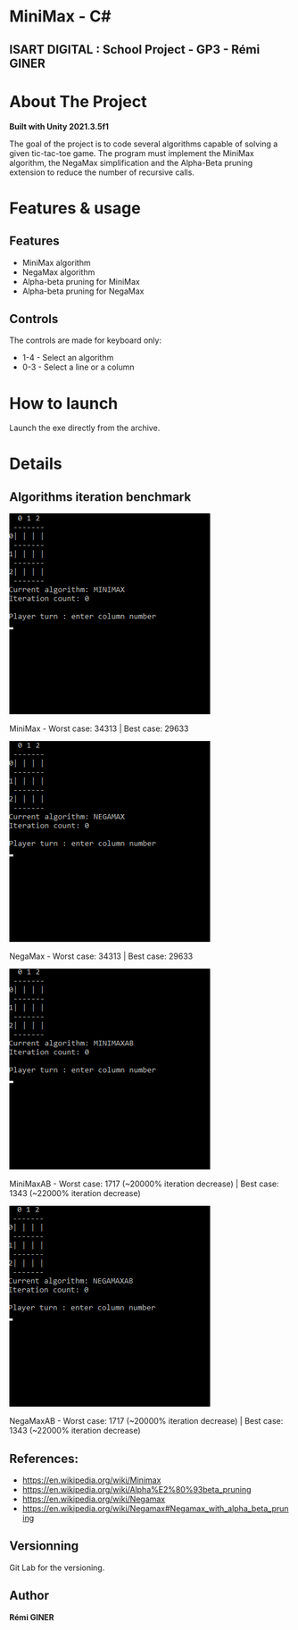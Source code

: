 # MiniMax - C#
## ISART DIGITAL : School Project - GP3 - Rémi GINER


<!-- ABOUT THE PROJECT -->
# About The Project 
**Built with Unity 2021.3.5f1**

The goal of the project is to code several algorithms capable of solving a given tic-tac-toe game. The program must implement the MiniMax algorithm, the NegaMax simplification and the Alpha-Beta pruning extension to reduce the number of recursive calls.

# Features & usage

## Features
- MiniMax algorithm
- NegaMax algorithm
- Alpha-beta pruning for MiniMax
- Alpha-beta pruning for NegaMax

## Controls
The controls are made for keyboard only:
- 1-4 - Select an algorithm
- 0-3 - Select a line or a column

# How to launch
Launch the exe directly from the archive.

# Details

## Algorithms iteration benchmark

![MiniMax](media/MiniMax.gif)

MiniMax - Worst case: 34313 | Best case: 29633

![NegaMax](media/NegaMax.gif)

NegaMax - Worst case: 34313 | Best case: 29633

![MiniMaxAB](media/MiniMaxAB.gif)

MiniMaxAB - Worst case: 1717 (~20000% iteration decrease) | Best case: 1343 (~22000% iteration decrease)

![NegaMaxAB](media/NegaMaxAB.gif)

NegaMaxAB - Worst case: 1717 (~20000% iteration decrease) | Best case: 1343 (~22000% iteration decrease)

## References:
* https://en.wikipedia.org/wiki/Minimax
* https://en.wikipedia.org/wiki/Alpha%E2%80%93beta_pruning
* https://en.wikipedia.org/wiki/Negamax
* https://en.wikipedia.org/wiki/Negamax#Negamax_with_alpha_beta_pruning

## Versionning
Git Lab for the versioning.

## Author
**Rémi GINER**
